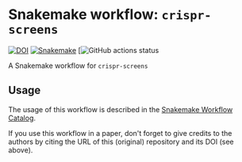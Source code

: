 # Snakemake workflow: `crispr-screens`

[![DOI](https://zenodo.org/badge/709272740.svg)](https://zenodo.org/doi/10.5281/zenodo.10286661)
[![Snakemake](https://img.shields.io/badge/snakemake-≥6.3.0-brightgreen.svg)](https://snakemake.github.io)
[![GitHub actions status](https://github.com/niekwit/crispr-screens/workflows/Tests/badge.svg?branch=main)


A Snakemake workflow for `crispr-screens`


## Usage

The usage of this workflow is described in the [Snakemake Workflow Catalog](https://snakemake.github.io/snakemake-workflow-catalog/?usage=niekwit%2Fcrispr-screens).

If you use this workflow in a paper, don't forget to give credits to the authors by citing the URL of this (original) repository and its DOI (see above).

